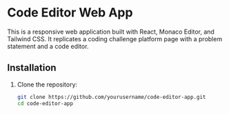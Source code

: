 # Code Editor Web App

This is a responsive web application built with React, Monaco Editor, and Tailwind CSS. It replicates a coding challenge platform page with a problem statement and a code editor.

## Installation

1. Clone the repository:
   ```sh
   git clone https://github.com/yourusername/code-editor-app.git
   cd code-editor-app
